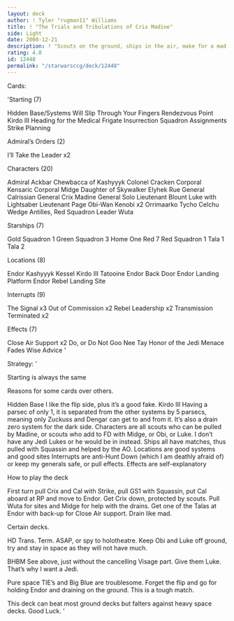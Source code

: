 ```yaml
---
layout: deck
author: ! Tyler "rugman11" Williams
title: ! "The Trials and Tribulations of Crix Madine"
side: Light
date: 2000-12-21
description: ! "Scouts on the ground, ships in the air, make for a mad drain fest."
rating: 4.0
id: 12448
permalink: "/starwarsccg/deck/12448"
---
```

Cards: 

'Starting (7)

Hidden Base/Systems Will Slip Through Your Fingers
Rendezvous Point
Kirdo III
Heading for the Medical Frigate
Insurrection
Squadron Assignments
Strike Planning


Admiral’s Orders (2)

I’ll Take the Leader x2


Characters (20)

Admiral Ackbar
Chewbacca of Kashyyyk
Colonel Cracken
Corporal Kensaric
Corporal Midge
Daughter of Skywalker
Elyhek Rue
General Calrissian
General Crix Madine
General Solo
Lieutenant Blount
Luke with Lightsaber
Lieutenant Page
Obi-Wan Kenobi x2
Orrimaarko
Tycho Celchu
Wedge Antilles, Red Squadron Leader
Wuta


Starships (7)

Gold Squadron 1
Green Squadron 3
Home One
Red 7
Red Squadron 1
Tala 1
Tala 2


Locations (8)

Endor
Kashyyyk
Kessel
Kirdo III
Tatooine
Endor Back Door
Endor Landing Platform
Endor Rebel Landing Site


Interrupts (9)

The Signal x3
Out of Commission x2
Rebel Leadership x2
Transmission Terminated x2


Effects (7)

Close Air Support x2
Do, or Do Not
Goo Nee Tay
Honor of the Jedi
Menace Fades
Wise Advice '

Strategy: '

Starting is always the same

Reasons for some cards over others.

Hidden Base I like the flip side, plus it’s a good fake.
Kirdo III Having a parsec of only 1, it is separated from the other systems by 5 parsecs, meaning only Zuckuss and Dengar can get to and from it.  It’s also a drain zero system for the dark side.
Characters are all scouts who can be pulled by Madine, or scouts who add to FD with Midge, or Obi, or Luke.  I don’t have any Jedi Lukes or he would be in instead.
Ships all have matches, thus pulled with Squassin and helped by the AO.
Locations are good systems and good sites
Interrupts are anti-Hunt Down (which I am deathly afraid of) or keep my generals safe, or pull effects.
Effects are self-explanatory

How to play the deck

First turn pull Crix and Cal with Strike, pull GS1 with Squassin, put Cal aboard at RP and move to Endor.  Get Crix down, protected by scouts.	Pull Wuta for sites and Midge for help with the drains.  Get one of the Talas at Endor with back-up for Close Air support.  Drain like mad.

Certain decks.

HD Trans. Term. ASAP, or spy to holotheatre.  Keep Obi and Luke off ground, try and stay in space as they will not have much.

BHBM See above, just without the cancelling Visage part.  Give them Luke.  That’s why I want a Jedi.

Pure space TIE’s and Big Blue are troublesome.  Forget the flip and go for holding Endor and draining on the ground.  This is a tough match.

This deck can beat most ground decks but falters against heavy space decks.  Good Luck. '

